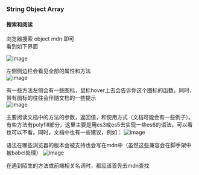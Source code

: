 ### String Object Array
#### 搜索和阅读
浏览器搜索 object mdn 即可   
看到如下界面

![image](https://user-images.githubusercontent.com/74080775/154206848-364d37f2-9ae7-477a-b3e4-5d8a5dd70698.png)
  
左侧侧边栏会看见全部的属性和方法  
![image](https://user-images.githubusercontent.com/74080775/154207283-5687492f-0a5e-455c-8a6a-c66ec1884311.png)
  
有一些方法左侧会有一些图标，鼠标hover上去会告诉你这个图标的函数，同时，带有图标的往往会伴随文档的一些提示  
![image](https://user-images.githubusercontent.com/74080775/154207727-4edf600c-30d8-4a30-bbaa-aaa3a8f5e1b9.png)  
  
主要阅读文档中的方法的参数，返回值，和使用方式（文档可能会有一些例子）。 有些方法有polyfill部分，这里主要是用es3或es5去实现一些es6的语法，可以看也可以不看。同时，文档中也有一些建议，例如：
![image](https://user-images.githubusercontent.com/74080775/154208120-c66c0bf4-838b-423a-bbb2-0c1217991a6d.png)  
  
语法在哪些浏览器的版本会被支持也会写在mdn中（虽然这些兼容会在脚手架中被babel处理）
![image](https://user-images.githubusercontent.com/74080775/154208346-32107888-f83d-4974-9a14-2f86f539bb31.png)  
  
在遇到陌生的方法或前端相关名词时，都应该首先去mdn查找



